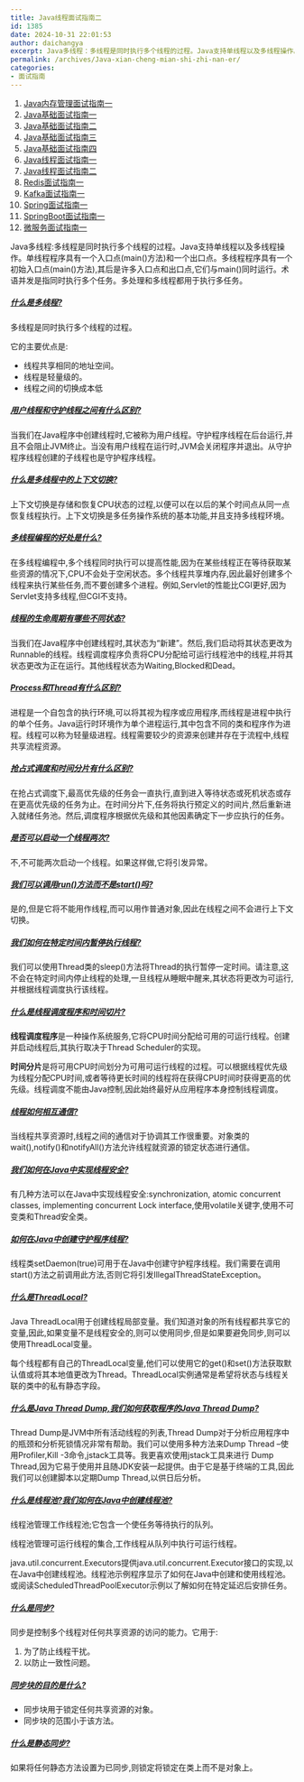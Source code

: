 ```yaml
---
title: Java线程面试指南二
id: 1385
date: 2024-10-31 22:01:53
author: daichangya
excerpt: Java多线程：多线程是同时执行多个线程的过程。Java支持单线程以及多线程操作。单线程程序具有一个入口点（main（）方法）和一个出口点。多线程程序具有一个初始入口点（main（）方法），其后是许多入口点和出口点，它们与main（）同时运行。术语并发是指同时执行多个任务。多处理和多线程都用于执行多
permalink: /archives/Java-xian-cheng-mian-shi-zhi-nan-er/
categories:
- 面试指南
---
```


1. [Java内存管理面试指南一](https://blog.jsdiff.com/archives/java-memory-interview-1)
2. [Java基础面试指南一](https://blog.jsdiff.com/archives/java-basic-interview-1)
3. [Java基础面试指南二](https://blog.jsdiff.com/archives/java-basic-interview-2)
4. [Java基础面试指南三](https://blog.jsdiff.com/archives/java-basic-interview-3)
5. [Java基础面试指南四](https://blog.jsdiff.com/archives/java-basic-interview-4)
6. [Java线程面试指南一](https://blog.jsdiff.com/archives/java-thread-interview-1)
7. [Java线程面试指南二](https://blog.jsdiff.com/archives/java-thread-interview-2)
8. [Redis面试指南一](https://blog.jsdiff.com/archives/redis-interview-1)
9. [Kafka面试指南一](https://blog.jsdiff.com/archives/kafka-interview-1)
10. [Spring面试指南一](https://blog.jsdiff.com/archives/spring-interview-1)
11. [SpringBoot面试指南一](https://blog.jsdiff.com/archives/springboot-interview-1)
12. [微服务面试指南一](https://blog.jsdiff.com/archives/microservice-interview-1)


Java多线程:多线程是同时执行多个线程的过程。Java支持单线程以及多线程操作。单线程程序具有一个入口点(main()方法)和一个出口点。多线程程序具有一个初始入口点(main()方法),其后是许多入口点和出口点,它们与main()同时运行。术语并发是指同时执行多个任务。多处理和多线程都用于执行多任务。


##### [什么是多线程?](#)

多线程是同时执行多个线程的过程。

它的主要优点是:

*   线程共享相同的地址空间。
*   线程是轻量级的。
*   线程之间的切换成本低

##### [用户线程和守护线程之间有什么区别?](#)

当我们在Java程序中创建线程时,它被称为用户线程。守护程序线程在后台运行,并且不会阻止JVM终止。当没有用户线程在运行时,JVM会关闭程序并退出。从守护程序线程创建的子线程也是守护程序线程。

##### [什么是多线程中的上下文切换?](#)

上下文切换是存储和恢复CPU状态的过程,以便可以在以后的某个时间点从同一点恢复线程执行。上下文切换是多任务操作系统的基本功能,并且支持多线程环境。

##### [多线程编程的好处是什么?](#)

在多线程编程中,多个线程同时执行可以提高性能,因为在某些线程正在等待获取某些资源的情况下,CPU不会处于空闲状态。多个线程共享堆内存,因此最好创建多个线程来执行某些任务,而不要创建多个进程。例如,Servlet的性能比CGI更好,因为Servlet支持多线程,但CGI不支持。

##### [线程的生命周期有哪些不同状态?](#)

当我们在Java程序中创建线程时,其状态为“新建”。然后,我们启动将其状态更改为Runnable的线程。线程调度程序负责将CPU分配给可运行线程池中的线程,并将其状态更改为正在运行。其他线程状态为Waiting,Blocked和Dead。

##### [Process和Thread有什么区别?](#)

进程是一个自包含的执行环境,可以将其视为程序或应用程序,而线程是进程中执行的单个任务。Java运行时环境作为单个进程运行,其中包含不同的类和程序作为进程。线程可以称为轻量级进程。线程需要较少的资源来创建并存在于流程中,线程共享流程资源。

##### [抢占式调度和时间分片有什么区别?](#)

在抢占式调度下,最高优先级的任务会一直执行,直到进入等待状态或死机状态或存在更高优先级的任务为止。在时间分片下,任务将执行预定义的时间片,然后重新进入就绪任务池。然后,调度程序根据优先级和其他因素确定下一步应执行的任务。

##### [是否可以启动一个线程两次?](#)

不,不可能两次启动一个线程。如果这样做,它将引发异常。

##### [我们可以调用run()方法而不是start()吗?](#)

是的,但是它将不能用作线程,而可以用作普通对象,因此在线程之间不会进行上下文切换。

##### [我们如何在特定时间内暂停执行线程?](#)

我们可以使用Thread类的sleep()方法将Thread的执行暂停一定时间。请注意,这不会在特定时间内停止线程的处理,一旦线程从睡眠中醒来,其状态将更改为可运行,并根据线程调度执行该线程。

##### [什么是线程调度程序和时间切片?](#)

**线程调度程序**是一种操作系统服务,它将CPU时间分配给可用的可运行线程。创建并启动线程后,其执行取决于Thread Scheduler的实现。

**时间分片**是将可用CPU时间划分为可用可运行线程的过程。可以根据线程优先级为线程分配CPU时间,或者等待更长时间的线程将在获得CPU时间时获得更高的优先级。线程调度不能由Java控制,因此始终最好从应用程序本身控制线程调度。

##### [线程如何相互通信?](#)

当线程共享资源时,线程之间的通信对于协调其工作很重要。对象类的wait(),notify()和notifyAll()方法允许线程就资源的锁定状态进行通信。

##### [我们如何在Java中实现线程安全?](#)

有几种方法可以在Java中实现线程安全:synchronization, atomic concurrent classes, implementing concurrent Lock interface,使用volatile关键字,使用不可变类和Thread安全类。

##### [如何在Java中创建守护程序线程?](#)

线程类setDaemon(true)可用于在Java中创建守护程序线程。我们需要在调用start()方法之前调用此方法,否则它将引发IllegalThreadStateException。

##### [什么是ThreadLocal?](#)

Java ThreadLocal用于创建线程局部变量。我们知道对象的所有线程都共享它的变量,因此,如果变量不是线程安全的,则可以使用同步,但是如果要避免同步,则可以使用ThreadLocal变量。

每个线程都有自己的ThreadLocal变量,他们可以使用它的get()和set()方法获取默认值或将其本地值更改为Thread。ThreadLocal实例通常是希望将状态与线程关联的类中的私有静态字段。

##### [什么是Java Thread Dump,我们如何获取程序的Java Thread Dump?](#)

Thread Dump是JVM中所有活动线程的列表,Thread Dump对于分析应用程序中的瓶颈和分析死锁情况非常有帮助。我们可以使用多种方法来Dump Thread –使用Profiler,Kill -3命令,jstack工具等。我更喜欢使用jstack工具来进行 Dump Thread,因为它易于使用并且随JDK安装一起提供。由于它是基于终端的工具,因此我们可以创建脚本以定期Dump Thread,以供日后分析。

##### [什么是线程池?我们如何在Java中创建线程池?](#)

线程池管理工作线程池;它包含一个使任务等待执行的队列。

线程池管理可运行线程的集合,工作线程从队列中执行可运行线程。

java.util.concurrent.Executors提供java.util.concurrent.Executor接口的实现,以在Java中创建线程池。线程池示例程序显示了如何在Java中创建和使用线程池。或阅读ScheduledThreadPoolExecutor示例以了解如何在特定延迟后安排任务。

##### [什么是同步?](#)

同步是控制多个线程对任何共享资源的访问的能力。它用于:

1.  为了防止线程干扰。
2.  以防止一致性问题。

##### [同步块的目的是什么?](#)

*   同步块用于锁定任何共享资源的对象。
*   同步块的范围小于该方法。

##### [什么是静态同步?](#)

如果将任何静态方法设置为已同步,则锁定将锁定在类上而不是对象上。